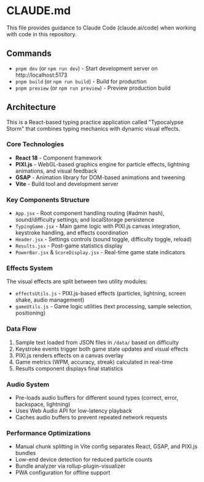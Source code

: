# CLAUDE.md

This file provides guidance to Claude Code (claude.ai/code) when working with code in this repository.

## Commands

- `pnpm dev` (or `npm run dev`) - Start development server on http://localhost:5173
- `pnpm build` (or `npm run build`) - Build for production
- `pnpm preview` (or `npm run preview`) - Preview production build

## Architecture

This is a React-based typing practice application called "Typocalypse Storm" that combines typing mechanics with dynamic visual effects.

### Core Technologies
- **React 18** - Component framework
- **PIXI.js** - WebGL-based graphics engine for particle effects, lightning animations, and visual feedback
- **GSAP** - Animation library for DOM-based animations and tweening
- **Vite** - Build tool and development server

### Key Components Structure
- `App.jsx` - Root component handling routing (#admin hash), sound/difficulty settings, and localStorage persistence
- `TypingGame.jsx` - Main game logic with PIXI.js canvas integration, keystroke handling, and effects coordination
- `Header.jsx` - Settings controls (sound toggle, difficulty toggle, reload)
- `Results.jsx` - Post-game statistics display
- `PowerBar.jsx` & `ScoreDisplay.jsx` - Real-time game state indicators

### Effects System
The visual effects are split between two utility modules:
- `effectsUtils.js` - PIXI.js-based effects (particles, lightning, screen shake, audio management)
- `gameUtils.js` - Game logic utilities (text processing, sample selection, positioning)

### Data Flow
1. Sample text loaded from JSON files in `/data/` based on difficulty
2. Keystroke events trigger both game state updates and visual effects
3. PIXI.js renders effects on a canvas overlay
4. Game metrics (WPM, accuracy, streak) calculated in real-time
5. Results component displays final statistics

### Audio System
- Pre-loads audio buffers for different sound types (correct, error, backspace, lightning)
- Uses Web Audio API for low-latency playback
- Caches audio buffers to prevent repeated network requests

### Performance Optimizations
- Manual chunk splitting in Vite config separates React, GSAP, and PIXI.js bundles
- Low-end device detection for reduced particle counts
- Bundle analyzer via rollup-plugin-visualizer
- PWA configuration for offline support